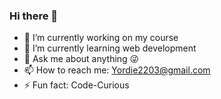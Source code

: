 ### Hi there 👋

- 🔭 I’m currently working on my course
- 🌱 I’m currently learning web development
- 💬 Ask me about anything 😜
- 📫 How to reach me: Yordie2203@gmail.com
- ⚡ Fun fact: Code-Curious 
